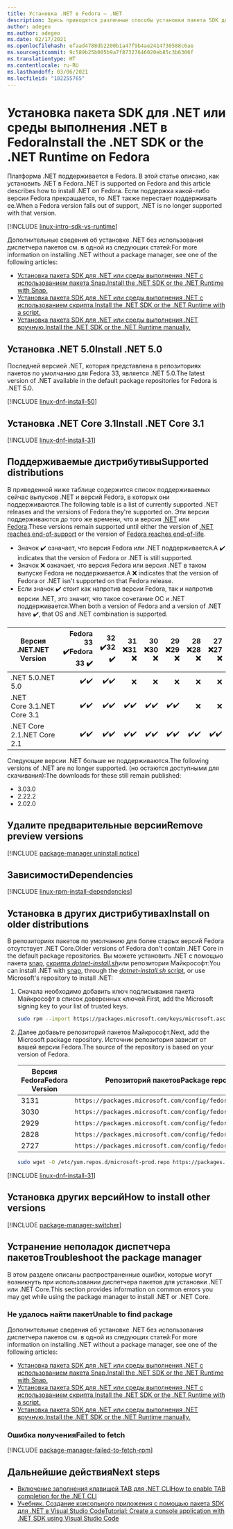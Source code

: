 ```yaml
---
title: Установка .NET в Fedora — .NET
description: Здесь приводятся различные способы установки пакета SDK для .NET и среды выполнения .NET в Fedora.
author: adegeo
ms.author: adegeo
ms.date: 02/17/2021
ms.openlocfilehash: efaad4788db2200b1a47f9b4ae2414730588c6ae
ms.sourcegitcommit: 9c589b25b005b9a7f87327646020eb85c3b6306f
ms.translationtype: HT
ms.contentlocale: ru-RU
ms.lasthandoff: 03/06/2021
ms.locfileid: "102255765"
---
```

# <a name="install-the-net-sdk-or-the-net-runtime-on-fedora"></a><span data-ttu-id="c65a2-103">Установка пакета SDK для .NET или среды выполнения .NET в Fedora</span><span class="sxs-lookup"><span data-stu-id="c65a2-103">Install the .NET SDK or the .NET Runtime on Fedora</span></span>

<span data-ttu-id="c65a2-104">Платформа .NET поддерживается в Fedora. В этой статье описано, как установить .NET в Fedora.</span><span class="sxs-lookup"><span data-stu-id="c65a2-104">.NET is supported on Fedora and this article describes how to install .NET on Fedora.</span></span> <span data-ttu-id="c65a2-105">Если поддержка какой-либо версии Fedora прекращается, то .NET также перестает поддерживать ее.</span><span class="sxs-lookup"><span data-stu-id="c65a2-105">When a Fedora version falls out of support, .NET is no longer supported with that version.</span></span>

[!INCLUDE [linux-intro-sdk-vs-runtime](includes/linux-intro-sdk-vs-runtime.md)]

<span data-ttu-id="c65a2-106">Дополнительные сведения об установке .NET без использования диспетчера пакетов см. в одной из следующих статей:</span><span class="sxs-lookup"><span data-stu-id="c65a2-106">For more information on installing .NET without a package manager, see one of the following articles:</span></span>

- [<span data-ttu-id="c65a2-107">Установка пакета SDK для .NET или среды выполнения .NET с использованием пакета Snap.</span><span class="sxs-lookup"><span data-stu-id="c65a2-107">Install the .NET SDK or the .NET Runtime with Snap.</span></span>](linux-snap.md)
- [<span data-ttu-id="c65a2-108">Установка пакета SDK для .NET или среды выполнения .NET с использованием скрипта.</span><span class="sxs-lookup"><span data-stu-id="c65a2-108">Install the .NET SDK or the .NET Runtime with a script.</span></span>](linux-scripted-manual.md#scripted-install)
- [<span data-ttu-id="c65a2-109">Установка пакета SDK для .NET или среды выполнения .NET вручную.</span><span class="sxs-lookup"><span data-stu-id="c65a2-109">Install the .NET SDK or the .NET Runtime manually.</span></span>](linux-scripted-manual.md#manual-install)

## <a name="install-net-50"></a><span data-ttu-id="c65a2-110">Установка .NET 5.0</span><span class="sxs-lookup"><span data-stu-id="c65a2-110">Install .NET 5.0</span></span>

<span data-ttu-id="c65a2-111">Последней версией .NET, которая представлена в репозиториях пакетов по умолчанию для Fedora 33, является .NET 5.0.</span><span class="sxs-lookup"><span data-stu-id="c65a2-111">The latest version of .NET available in the default package repositories for Fedora is .NET 5.0.</span></span>

[!INCLUDE [linux-dnf-install-50](includes/linux-install-50-dnf.md)]

## <a name="install-net-core-31"></a><span data-ttu-id="c65a2-112">Установка .NET Core 3.1</span><span class="sxs-lookup"><span data-stu-id="c65a2-112">Install .NET Core 3.1</span></span>

[!INCLUDE [linux-dnf-install-31](includes/linux-install-31-dnf.md)]

## <a name="supported-distributions"></a><span data-ttu-id="c65a2-113">Поддерживаемые дистрибутивы</span><span class="sxs-lookup"><span data-stu-id="c65a2-113">Supported distributions</span></span>

<span data-ttu-id="c65a2-114">В приведенной ниже таблице содержится список поддерживаемых сейчас выпусков .NET и версий Fedora, в которых они поддерживаются.</span><span class="sxs-lookup"><span data-stu-id="c65a2-114">The following table is a list of currently supported .NET releases and the versions of Fedora they're supported on.</span></span> <span data-ttu-id="c65a2-115">Эти версии поддерживаются до того же времени, что и версия [.NET](https://dotnet.microsoft.com/platform/support/policy/dotnet-core) или [Fedora](https://fedoraproject.org/wiki/End_of_life).</span><span class="sxs-lookup"><span data-stu-id="c65a2-115">These versions remain supported until either the version of [.NET reaches end-of-support](https://dotnet.microsoft.com/platform/support/policy/dotnet-core) or the version of [Fedora reaches end-of-life](https://fedoraproject.org/wiki/End_of_life).</span></span>

- <span data-ttu-id="c65a2-116">Значок ✔️ означает, что версия Fedora или .NET поддерживается.</span><span class="sxs-lookup"><span data-stu-id="c65a2-116">A ✔️ indicates that the version of Fedora or .NET is still supported.</span></span>
- <span data-ttu-id="c65a2-117">Значок ❌ означает, что версия Fedora или версия .NET в таком выпуске Fedora не поддерживается.</span><span class="sxs-lookup"><span data-stu-id="c65a2-117">A ❌ indicates that the version of Fedora or .NET isn't supported on that Fedora release.</span></span>
- <span data-ttu-id="c65a2-118">Если значок ✔️ стоит как напротив версии Fedora, так и напротив версии .NET, это значит, что такое сочетание ОС и .NET поддерживается.</span><span class="sxs-lookup"><span data-stu-id="c65a2-118">When both a version of Fedora and a version of .NET have ✔️, that OS and .NET combination is supported.</span></span>

| <span data-ttu-id="c65a2-119">Версия .NET</span><span class="sxs-lookup"><span data-stu-id="c65a2-119">.NET Version</span></span>  | <span data-ttu-id="c65a2-120">Fedora 33 ✔️</span><span class="sxs-lookup"><span data-stu-id="c65a2-120">Fedora 33 ✔️</span></span> | <span data-ttu-id="c65a2-121">32 ✔️</span><span class="sxs-lookup"><span data-stu-id="c65a2-121">32 ✔️</span></span> | <span data-ttu-id="c65a2-122">31 ❌</span><span class="sxs-lookup"><span data-stu-id="c65a2-122">31 ❌</span></span> | <span data-ttu-id="c65a2-123">30 ❌</span><span class="sxs-lookup"><span data-stu-id="c65a2-123">30 ❌</span></span> | <span data-ttu-id="c65a2-124">29 ❌</span><span class="sxs-lookup"><span data-stu-id="c65a2-124">29 ❌</span></span> | <span data-ttu-id="c65a2-125">28 ❌</span><span class="sxs-lookup"><span data-stu-id="c65a2-125">28 ❌</span></span> | <span data-ttu-id="c65a2-126">27 ❌</span><span class="sxs-lookup"><span data-stu-id="c65a2-126">27 ❌</span></span> |
| ------------  | ---------: | --: | --: | --: | --: | --: | --: |
| <span data-ttu-id="c65a2-127">.NET 5.0</span><span class="sxs-lookup"><span data-stu-id="c65a2-127">.NET 5.0</span></span>      | <span data-ttu-id="c65a2-128">✔️</span><span class="sxs-lookup"><span data-stu-id="c65a2-128">✔️</span></span>        | <span data-ttu-id="c65a2-129">✔️</span><span class="sxs-lookup"><span data-stu-id="c65a2-129">✔️</span></span> | ❌|❌ |❌ |❌  |❌ |
| <span data-ttu-id="c65a2-130">.NET Core 3.1</span><span class="sxs-lookup"><span data-stu-id="c65a2-130">.NET Core 3.1</span></span> | <span data-ttu-id="c65a2-131">✔️</span><span class="sxs-lookup"><span data-stu-id="c65a2-131">✔️</span></span>        | <span data-ttu-id="c65a2-132">✔️</span><span class="sxs-lookup"><span data-stu-id="c65a2-132">✔️</span></span> | <span data-ttu-id="c65a2-133">✔️</span><span class="sxs-lookup"><span data-stu-id="c65a2-133">✔️</span></span>|<span data-ttu-id="c65a2-134">✔️</span><span class="sxs-lookup"><span data-stu-id="c65a2-134">✔️</span></span> |<span data-ttu-id="c65a2-135">✔️</span><span class="sxs-lookup"><span data-stu-id="c65a2-135">✔️</span></span> |❌  |❌ |
| <span data-ttu-id="c65a2-136">.NET Core 2.1</span><span class="sxs-lookup"><span data-stu-id="c65a2-136">.NET Core 2.1</span></span> | <span data-ttu-id="c65a2-137">✔️</span><span class="sxs-lookup"><span data-stu-id="c65a2-137">✔️</span></span>        | <span data-ttu-id="c65a2-138">✔️</span><span class="sxs-lookup"><span data-stu-id="c65a2-138">✔️</span></span> | <span data-ttu-id="c65a2-139">✔️</span><span class="sxs-lookup"><span data-stu-id="c65a2-139">✔️</span></span>|<span data-ttu-id="c65a2-140">✔️</span><span class="sxs-lookup"><span data-stu-id="c65a2-140">✔️</span></span> |<span data-ttu-id="c65a2-141">✔️</span><span class="sxs-lookup"><span data-stu-id="c65a2-141">✔️</span></span> |<span data-ttu-id="c65a2-142">✔️</span><span class="sxs-lookup"><span data-stu-id="c65a2-142">✔️</span></span>  |<span data-ttu-id="c65a2-143">✔️</span><span class="sxs-lookup"><span data-stu-id="c65a2-143">✔️</span></span> |

<span data-ttu-id="c65a2-144">Следующие версии .NET больше не поддерживаются.</span><span class="sxs-lookup"><span data-stu-id="c65a2-144">The following versions of .NET are no longer supported.</span></span> <span data-ttu-id="c65a2-145">(но остаются доступными для скачивания):</span><span class="sxs-lookup"><span data-stu-id="c65a2-145">The downloads for these still remain published:</span></span>

- <span data-ttu-id="c65a2-146">3.0</span><span class="sxs-lookup"><span data-stu-id="c65a2-146">3.0</span></span>
- <span data-ttu-id="c65a2-147">2.2</span><span class="sxs-lookup"><span data-stu-id="c65a2-147">2.2</span></span>
- <span data-ttu-id="c65a2-148">2.0</span><span class="sxs-lookup"><span data-stu-id="c65a2-148">2.0</span></span>

## <a name="remove-preview-versions"></a><span data-ttu-id="c65a2-149">Удалите предварительные версии</span><span class="sxs-lookup"><span data-stu-id="c65a2-149">Remove preview versions</span></span>

[!INCLUDE [package-manager uninstall notice](./includes/linux-uninstall-preview-info.md)]

## <a name="dependencies"></a><span data-ttu-id="c65a2-150">Зависимости</span><span class="sxs-lookup"><span data-stu-id="c65a2-150">Dependencies</span></span>

[!INCLUDE [linux-rpm-install-dependencies](includes/linux-rpm-install-dependencies.md)]

## <a name="install-on-older-distributions"></a><span data-ttu-id="c65a2-151">Установка в других дистрибутивах</span><span class="sxs-lookup"><span data-stu-id="c65a2-151">Install on older distributions</span></span>

<span data-ttu-id="c65a2-152">В репозиториях пакетов по умолчанию для более старых версий Fedora отсутствует .NET Core.</span><span class="sxs-lookup"><span data-stu-id="c65a2-152">Older versions of Fedora don't contain .NET Core in the default package repositories.</span></span> <span data-ttu-id="c65a2-153">Вы можете установить .NET с помощью пакета [snap](linux-snap.md), [скрипта _dotnet-install.sh_](linux-scripted-manual.md#scripted-install)или репозитория Майкрософт:</span><span class="sxs-lookup"><span data-stu-id="c65a2-153">You can install .NET with [snap](linux-snap.md), through the [_dotnet-install.sh_ script](linux-scripted-manual.md#scripted-install), or use Microsoft's repository to install .NET:</span></span>

01. <span data-ttu-id="c65a2-154">Сначала необходимо добавить ключ подписывания пакета Майкрософт в список доверенных ключей.</span><span class="sxs-lookup"><span data-stu-id="c65a2-154">First, add the Microsoft signing key to your list of trusted keys.</span></span>

    ```bash
    sudo rpm --import https://packages.microsoft.com/keys/microsoft.asc
    ```

02. <span data-ttu-id="c65a2-155">Далее добавьте репозиторий пакетов Майкрософт.</span><span class="sxs-lookup"><span data-stu-id="c65a2-155">Next, add the Microsoft package repository.</span></span> <span data-ttu-id="c65a2-156">Источник репозитория зависит от вашей версии Fedora.</span><span class="sxs-lookup"><span data-stu-id="c65a2-156">The source of the repository is based on your version of Fedora.</span></span>

    | <span data-ttu-id="c65a2-157">Версия Fedora</span><span class="sxs-lookup"><span data-stu-id="c65a2-157">Fedora Version</span></span> | <span data-ttu-id="c65a2-158">Репозиторий пакетов</span><span class="sxs-lookup"><span data-stu-id="c65a2-158">Package repository</span></span> |
    | -------------- | ------- |
    | <span data-ttu-id="c65a2-159">31</span><span class="sxs-lookup"><span data-stu-id="c65a2-159">31</span></span>             | `https://packages.microsoft.com/config/fedora/31/prod.repo` |
    | <span data-ttu-id="c65a2-160">30</span><span class="sxs-lookup"><span data-stu-id="c65a2-160">30</span></span>             | `https://packages.microsoft.com/config/fedora/30/prod.repo` |
    | <span data-ttu-id="c65a2-161">29</span><span class="sxs-lookup"><span data-stu-id="c65a2-161">29</span></span>             | `https://packages.microsoft.com/config/fedora/29/prod.repo` |
    | <span data-ttu-id="c65a2-162">28</span><span class="sxs-lookup"><span data-stu-id="c65a2-162">28</span></span>             | `https://packages.microsoft.com/config/fedora/28/prod.repo` |
    | <span data-ttu-id="c65a2-163">27</span><span class="sxs-lookup"><span data-stu-id="c65a2-163">27</span></span>             | `https://packages.microsoft.com/config/fedora/27/prod.repo` |

    ```bash
    sudo wget -O /etc/yum.repos.d/microsoft-prod.repo https://packages.microsoft.com/config/fedora/31/prod.repo
    ```

[!INCLUDE [linux-dnf-install-31](./includes/linux-install-31-dnf.md)]

## <a name="how-to-install-other-versions"></a><span data-ttu-id="c65a2-164">Установка других версий</span><span class="sxs-lookup"><span data-stu-id="c65a2-164">How to install other versions</span></span>

[!INCLUDE [package-manager-switcher](./includes/package-manager-heading-hack-pkgname.md)]

## <a name="troubleshoot-the-package-manager"></a><span data-ttu-id="c65a2-165">Устранение неполадок диспетчера пакетов</span><span class="sxs-lookup"><span data-stu-id="c65a2-165">Troubleshoot the package manager</span></span>

<span data-ttu-id="c65a2-166">В этом разделе описаны распространенные ошибки, которые могут возникнуть при использовании диспетчера пакетов для установки .NET или .NET Core.</span><span class="sxs-lookup"><span data-stu-id="c65a2-166">This section provides information on common errors you may get while using the package manager to install .NET or .NET Core.</span></span>

### <a name="unable-to-find-package"></a><span data-ttu-id="c65a2-167">Не удалось найти пакет</span><span class="sxs-lookup"><span data-stu-id="c65a2-167">Unable to find package</span></span>

<span data-ttu-id="c65a2-168">Дополнительные сведения об установке .NET без использования диспетчера пакетов см. в одной из следующих статей:</span><span class="sxs-lookup"><span data-stu-id="c65a2-168">For more information on installing .NET without a package manager, see one of the following articles:</span></span>

- [<span data-ttu-id="c65a2-169">Установка пакета SDK для .NET или среды выполнения .NET с использованием пакета Snap.</span><span class="sxs-lookup"><span data-stu-id="c65a2-169">Install the .NET SDK or the .NET Runtime with Snap.</span></span>](linux-snap.md)
- [<span data-ttu-id="c65a2-170">Установка пакета SDK для .NET или среды выполнения .NET с использованием скрипта.</span><span class="sxs-lookup"><span data-stu-id="c65a2-170">Install the .NET SDK or the .NET Runtime with a script.</span></span>](linux-scripted-manual.md#scripted-install)
- [<span data-ttu-id="c65a2-171">Установка пакета SDK для .NET или среды выполнения .NET вручную.</span><span class="sxs-lookup"><span data-stu-id="c65a2-171">Install the .NET SDK or the .NET Runtime manually.</span></span>](linux-scripted-manual.md#manual-install)

### <a name="failed-to-fetch"></a><span data-ttu-id="c65a2-172">Ошибка получения</span><span class="sxs-lookup"><span data-stu-id="c65a2-172">Failed to fetch</span></span>

[!INCLUDE [package-manager-failed-to-fetch-rpm](includes/package-manager-failed-to-fetch-rpm.md)]

## <a name="next-steps"></a><span data-ttu-id="c65a2-173">Дальнейшие действия</span><span class="sxs-lookup"><span data-stu-id="c65a2-173">Next steps</span></span>

- [<span data-ttu-id="c65a2-174">Включение заполнения клавишей TAB для .NET CLI</span><span class="sxs-lookup"><span data-stu-id="c65a2-174">How to enable TAB completion for the .NET CLI</span></span>](../tools/enable-tab-autocomplete.md)
- [<span data-ttu-id="c65a2-175">Учебник. Создание консольного приложения с помощью пакета SDK для .NET в Visual Studio Code</span><span class="sxs-lookup"><span data-stu-id="c65a2-175">Tutorial: Create a console application with .NET SDK using Visual Studio Code</span></span>](../tutorials/with-visual-studio-code.md)
